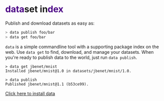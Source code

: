 <!-- title: data -->
<!-- description: data - package manager for datasets -->

# <span style="color:#4C0286">data</span>set in<span style="color:#4C0286">dex</span>


Publish and download datasets as easy as:

```sh
> data publish foo/bar
> data get foo/bar
```

`data` is a simple commandline tool with a supporting package index on the web. Use `data get` to find, download, and manage your datasets. When you're ready to publish data to the world, just run `data publish`.

```
> data get jbenet/mnist
Installed jbenet/mnist@1.0 in datasets/jbenet/mnist/1.0.

> data publish
Published jbenet/mnist@1.1 (b53ce99).
```

<div><a href="/doc/install" class="btn btn-success btn-lg">
<i class="icon-download"></i>
Click here to install data
</a></div>
